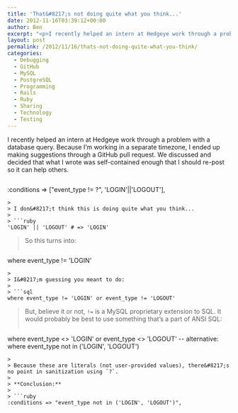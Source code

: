 ```yaml
---
title: 'That&#8217;s not doing quite what you think...'
date: 2012-11-16T03:39:12+00:00
author: Ben
excerpt: "<p>I recently helped an intern at Hedgeye work through a problem with a database query.  Because I'm working in a separate timezone, I ended up making suggestions through a GitHub pull request.  We discussed and decided that what I wrote was self-contained enough that I should re-post so it can help others.</p>"
layout: post
permalink: /2012/11/16/thats-not-doing-quite-what-you-think/
categories:
  - Debugging
  - GitHub
  - MySQL
  - PostgreSQL
  - Programming
  - Rails
  - Ruby
  - Sharing
  - Technology
  - Testing
---
```

I recently helped an intern at Hedgeye work through a problem with a database query. Because I&#8217;m working in a separate timezone, I ended up making suggestions through a GitHub pull request. We discussed and decided that what I wrote was self-contained enough that I should re-post so it can help others.

> ```ruby
:conditions => ["event_type != ?", 'LOGIN'||'LOGOUT'],
```
> 
> I don&#8217;t think this is doing quite what you think...
> 
> ```ruby
'LOGIN' || 'LOGOUT' # => 'LOGIN'
```
> 
> So this turns into:
> 
> ```sql
where event_type != 'LOGIN'
```
> 
> I&#8217;m guessing you meant to do:
> 
> ```sql
where event_type != 'LOGIN' or event_type != 'LOGOUT'
```
> 
> But, believe it or not, `!=` is a MySQL proprietary extension to SQL. It would probably be best to use something that&#8217;s a part of ANSI SQL:
> 
> ```sql
where event_type <> 'LOGIN' or event_type <> 'LOGOUT'
-- alternative:
where event_type not in ('LOGIN', 'LOGOUT')
```
> 
> Because these are literals (not user-provided values), there&#8217;s no point in sanitization using `?`.
> 
> **Conclusion:**
> 
> ```ruby
:conditions => "event_type not in ('LOGIN', 'LOGOUT')",
```
